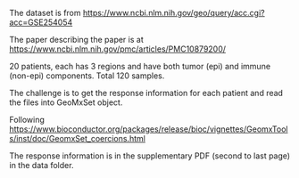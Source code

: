 The dataset is from https://www.ncbi.nlm.nih.gov/geo/query/acc.cgi?acc=GSE254054

The paper describing the paper is at https://www.ncbi.nlm.nih.gov/pmc/articles/PMC10879200/

20 patients, each has 3 regions and have both tumor (epi) and immune (non-epi) components. Total 120 samples.

The challenge is to get the response information for each patient and read the files into GeoMxSet object.

Following https://www.bioconductor.org/packages/release/bioc/vignettes/GeomxTools/inst/doc/GeomxSet_coercions.html

The response information is in the supplementary PDF (second to last page) in the data folder.  

